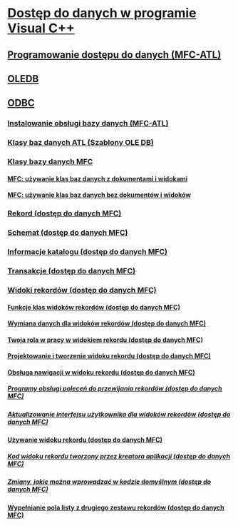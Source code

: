 # [Dostęp do danych w programie Visual C++](data-access-in-cpp.md)
## [Programowanie dostępu do danych (MFC-ATL)](data-access-programming-mfc-atl.md)
## [OLEDB](oledb/toc.md)
## [ODBC](odbc/toc.md)
### [Instalowanie obsługi bazy danych (MFC-ATL)](installing-database-support-mfc-atl.md)
### [Klasy baz danych ATL (Szablony OLE DB)](atl-database-classes-ole-db-templates.md)
### [Klasy bazy danych MFC](mfc-database-classes-odbc-and-dao.md)
#### [MFC: używanie klas baz danych z dokumentami i widokami](mfc-using-database-classes-with-documents-and-views.md)
#### [MFC: używanie klas baz danych bez dokumentów i widoków](mfc-using-database-classes-without-documents-and-views.md)
### [Rekord (dostęp do danych MFC)](record-mfc-data-access.md)
### [Schemat (dostęp do danych MFC)](schema-mfc-data-access.md)
### [Informacje katalogu (dostęp do danych MFC)](catalog-information-mfc-data-access.md)
### [Transakcje (dostęp do danych MFC)](transactions-mfc-data-access.md)
### [Widoki rekordów (dostęp do danych MFC)](record-views-mfc-data-access.md)
#### [Funkcje klas widoków rekordów (dostęp do danych MFC)](features-of-record-view-classes-mfc-data-access.md)
#### [Wymiana danych dla widoków rekordów (dostęp do danych MFC)](data-exchange-for-record-views-mfc-data-access.md)
#### [Twoja rola w pracy w widokiem rekordu (dostęp do danych MFC)](your-role-in-working-with-a-record-view-mfc-data-access.md)
#### [Projektowanie i tworzenie widoku rekordu (dostęp do danych MFC)](designing-and-creating-a-record-view-mfc-data-access.md)
#### [Obsługa nawigacji w widoku rekordu (dostęp do danych MFC)](supporting-navigation-in-a-record-view-mfc-data-access.md)
##### [Programy obsługi poleceń do przewijania rekordów (dostęp do danych MFC)](command-handlers-for-record-scrolling-mfc-data-access.md)
##### [Aktualizowanie interfejsu użytkownika dla widoków rekordów (dostęp do danych MFC)](user-interface-updating-for-record-views-mfc-data-access.md)
#### [Używanie widoku rekordu (dostęp do danych MFC)](using-a-record-view-mfc-data-access.md)
##### [Kod widoku rekordu tworzony przez kreatora aplikacji (dostęp do danych MFC)](record-view-code-created-by-application-wizard-mfc-data-access.md)
##### [Zmiany, jakie można wprowadzać w kodzie domyślnym (dostęp do danych MFC)](changes-you-might-make-to-the-default-code-mfc-data-access.md)
#### [Wypełnianie pola listy z drugiego zestawu rekordów (dostęp do danych MFC)](filling-a-list-box-from-a-second-recordset-mfc-data-access.md)

